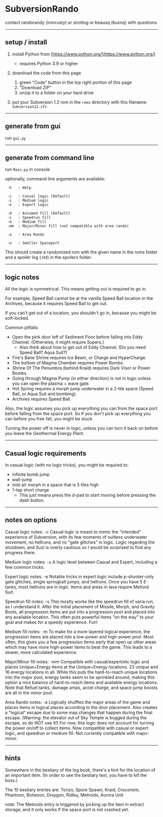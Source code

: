 # SubversionRando

contact randorandy (ironrusty) or strotlog or beauxq (buxnq) with questions

---

## setup / install

1. install Python from [https://www.python.org/](https://www.python.org/)
   - requires Python 3.9 or higher

2. download the code from this page
   1. green "Code" button in the top right portion of this page
   2. "Download ZIP"
   3. unzip it to a folder on your hard drive

3. put your Subversion 1.2 rom in the `roms` directory with this filename: `Subversion12.sfc`

---

## generate from gui

run `gui.py`

---

## generate from command line

run `Main.py` in console

optionally, command line arguments are available:
```
 -h   : Help

 -c   : Casual logic (Default)
 -i   : Medium logic
 -e   : Expert logic

 -d   : Assumed fill (Default)
 -s   : Speedrun fill
 -m   : Medium fill
 -mm  : Major/Minor fill (not compatible with area rando)

 -a   : Area Rando

 -o   : Smaller Spaceport
```

This should create a randomized rom with the given name in the roms folder and a spoiler log (.txt) in the spoilers folder.

---

## logic notes

All the logic is symmetrical. This means getting out is required to go in.

For example, Speed Ball cannot be at the vanilla Speed Ball location in the Archives, because it requires Speed Ball to get out.

If you can't get out of a location, you shouldn't go in, because you might be soft-locked.

Common pitfalls:
  - Open the pink door left of Sediment Floor before falling into Eddy Channel. (Otherwise, it might require Supers.)
     - Also think about how to get out of Eddy Channel. (Do you need Speed Ball? Aqua Suit?)
  - Fire's Bane Shrine requires Ice Beam, or Charge and HyperCharge.
  - The bottom of Magma Chamber requires Power Bombs.
  - Shrine Of The Penumbra (behind Kraid) requires Dark Visor or Power Bombs.
  - Going through Magma Pump (in either direction) is not in logic unless you can open the plasma + wave gate.
  - Hot Spring requires a morph jump underwater in a 2-tile space (Speed Ball, or Aqua Suit and bombing).
  - Archives requires Speed Ball.

Also, the logic assumes you pick up everything you can from the space port before falling from the space port.
So if you don't pick up everything you can before you free fall, you might be stuck.

Turning the power off is never in logic, unless you can turn it back on before you leave the Geothermal Energy Plant.

---

## Casual logic requirements

In casual logic (with no logic tricks), you might be required to:
  - infinite bomb jump
  - wall-jump
  - mid-air morph in a space that is 5 tiles high
  - 1-tap short charge
     - This just means press the d-pad to start moving before pressing the dash button.
  <!-- there isn't a trick for this, but it will never be required in casual, because it's always combined with some other trick
  - underwater wall jump in a space 1-tile wide
     - If you just hold the d-pad left or right and repeatedly press jump, you'll get to the top of a space that is 1 tile wide. -->

---

## notes on options

Casual logic notes: -c
Casual logic is meant to mimic the "intended" experience of Subversion, with its few moments of suitless underwater movement, no hellruns, and no "gate glitches" in logic. Logic regarding the shutdown, and Suzi is overly cautious so I would be surprised to find any progress there.

Medium logic notes: -u
A logic level between Casual and Expert, including a few common tricks.

Expert logic notes: -e
Notable tricks in expert logic include p-shooter-only gate glitches, single springball jumps, and hellruns. Once you have 5 E-tanks, most hellruns are in logic. Items and areas in lava require Metroid Suit.

Speedrun fill notes: -s
This mostly works like the speedrun fill of varia.run, as I understand it. After the initial placement of Missile, Morph, and Gravity Boots, all progression items are put into a progression pool and placed into any available location. This often puts powerful items "on the way" to your goal and makes for a speedy experience. Fun!

Medium fill notes: -m
To make for a more layered logical experience, the progression items are placed into a low-power and high-power pool. Most often, this gives you a few progression items early that open up other areas which may have more high-power items to beat the game. This leads to a slower, more calculated experience.

Major/Minor fill notes: -mm
Compatible with casual/expert/etc logic and places Unique+Energy items at the Unique+Energy locations. 23 unique and 16 energy locations in all. While this puts the hard-to-reach unique locations into the major pool, energy tanks seem to be sprinkled around, making this option a nice balance of hard-to-reach items and available energy locations. Note that Refuel tanks, damage amps, accel charge, and space jump boosts are all in the minor pool.

Area Rando notes: -a
Logically shuffles the major areas of the game and places items in logical places according to the door placement. Also creates a "logical" escape due to some map changes that happen during the final escape. (Warning: the elevator out of Sky Temple is bugged during the escape, so do NOT use it!) For now, this logic does not account for turning the power on/off to collect items. Now compatible with casual or expert logic, and speedrun or medium fill. Not currently compatible with major-minor.

---

## hints

Somewhere in the bestiary of the log book, there's a hint for the location of an important item.
(In order to see the bestiary text, you have to kill the boss.)

The 10 bestiary entries are: Torizo, Spore Spawn, Kraid, Crocomire, Phantoon, Botwoon, Draygon, Ridley, Metroids, Aurora Unit

note: The Metroids entry is triggered by picking up the item in extract storage, and it only works if the space port is not crashed yet.
